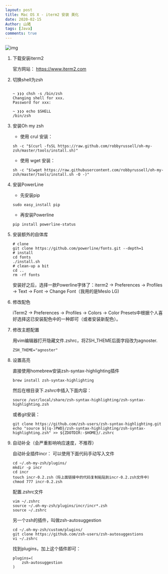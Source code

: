 ```yaml
---
layout: post
title: Mac OS X - iterm2 安装 美化
date: 2020-02-15
Author: 山猪
tags: [Java]
comments: true
---
```

![img](https://iterm2.com/img/logo2x.jpg)

<!-- more -->

1. 下载安装iterm2

	官方网站： https://www.iterm2.com

2. 切换shell为zsh

	```console

	~ ❯❯❯ chsh -s /bin/zsh
	Changing shell for xxx.
	Password for xxx:

	~ ❯❯❯ echo $SHELL
	/bin/zsh

	```

3. 安装Oh my zsh

	* 使用 crul 安装：
	
	```console
	sh -c "$(curl -fsSL https://raw.github.com/robbyrussell/oh-my-zsh/master/tools/install.sh)"
	```

	* 使用 wget 安装：

	```console
	sh -c "$(wget https://raw.githubusercontent.com/robbyrussell/oh-my-zsh/master/tools/install.sh -O -)"
	```

4. 安装PowerLine

	* 先安装pip

	```console
	sudo easy_install pip
	```

	* 再安装Powerline

	```console
	pip install powerline-status
	```

5. 安装额外的自体库

	```console
	# clone
	git clone https://github.com/powerline/fonts.git --depth=1
	# install
	cd fonts
	./install.sh
	# clean-up a bit
	cd ..
	rm -rf fonts
	```

	安装好之后，选择一款Powerline字体了：iterm2 -> Preferences -> Profiles -> Text -> Font -> Change Font（我用的是Meslo LG)

6. 修改配色

	iTerm2 -> Preferences -> Profiles -> Colors -> Color Presets中根据个人喜好选择这已安装配色中的一种即可（或者安装新配色）。

7. 修改主题配置

	用vim编辑器打开隐藏文件.zshrc，将ZSH_THEME后面字段改为agnoster.

	```console
	ZSH_THEME="agnoster"
	```

8. 设置高亮

	直接使用homebrew安装zsh-syntax-highlighting插件

	```console
	brew install zsh-syntax-highlighting
	```

	然后在根目录下.zshrc中插入下面内容：

	```console
	source /usr/local/share/zsh-syntax-highlighting/zsh-syntax-highlighting.zsh
	```

	或者git安装：

	```console
	git clone https://github.com/zsh-users/zsh-syntax-highlighting.git
	echo "source ${(q-)PWD}/zsh-syntax-highlighting/zsh-syntax-highlighting.zsh" >> ${ZDOTDIR:-$HOME}/.zshrc
	```

9. 自动补全（会严重影响响应速度，不推荐）

	自动补全插件incr：
	可以使用下面代码手动写入文件

	```console
	cd ~/.oh-my-zsh/plugins/
	mkdir -p incr
	cd incr
	touch incr-0.2.zsh（将上面链接中的代码复制粘贴到incr-0.2.zsh文件中）   chmod 777 incr-0.2.zsh
	```

	配置.zshrc文件

	```console
	vim ~/.zshrc
	source ~/.oh-my-zsh/plugins/incr/incr*.zsh
	source ~/.zshrc 
	```

	另一个zsh的插件，叫做zsh-autosuggestion

	```console
	cd ~/.oh-my-zsh/custom/plugins/
	git clone https://github.com/zsh-users/zsh-autosuggestions
	vi ~/.zshrc
	```

	找到plugins，加上这个插件即可：

	```console
	plugins=(
		zsh-autosuggestion
	)
	```